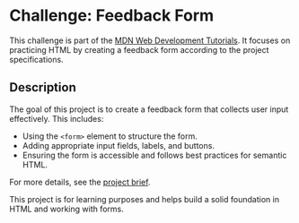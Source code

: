 # Challenge: Feedback Form

This challenge is part of the [MDN Web Development Tutorials](https://developer.mozilla.org/en-US/docs/Learn_web_development). It focuses on practicing HTML by creating a feedback form according to the project specifications.

## Description

The goal of this project is to create a feedback form that collects user input effectively. This includes:

- Using the `<form>` element to structure the form.
- Adding appropriate input fields, labels, and buttons.
- Ensuring the form is accessible and follows best practices for semantic HTML.

For more details, see the [project brief](https://developer.mozilla.org/en-US/docs/Learn_web_development/Core/Structuring_content/Forms_challenge#project_brief).

This project is for learning purposes and helps build a solid foundation in HTML and working with forms.

